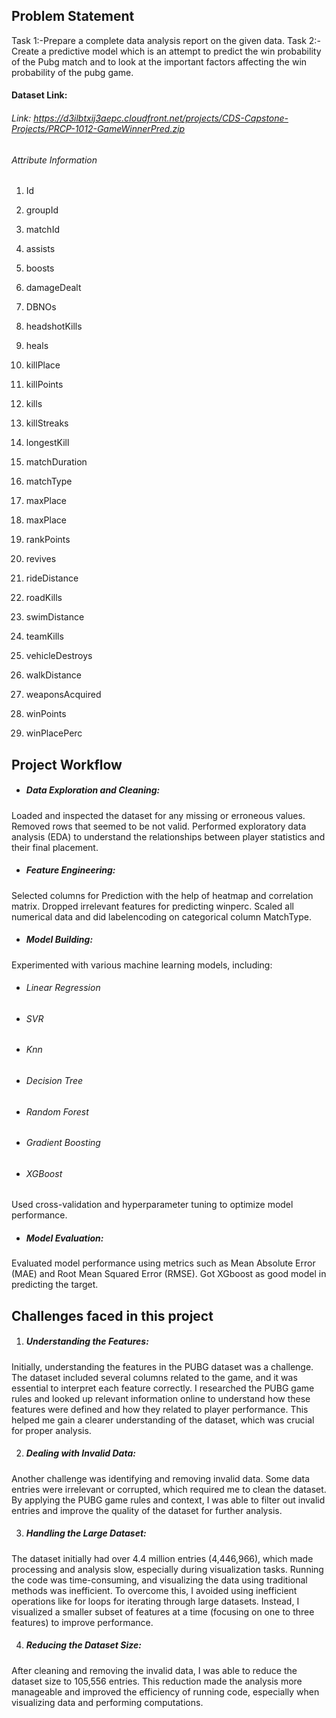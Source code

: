 ## Problem Statement

Task 1:-Prepare a complete data analysis report on the given data.
Task 2:-Create a predictive model which is an attempt to predict the win probability
of the Pubg match and to look at the important factors affecting the win probability of
the pubg game.

#### Dataset Link:
###### Link: https://d3ilbtxij3aepc.cloudfront.net/projects/CDS-Capstone-Projects/PRCP-1012-GameWinnerPred.zip
###### Attribute Information
1. Id
2. groupId
3. matchId
4. assists
5. boosts
6. damageDealt
7. DBNOs
8. headshotKills
9. heals
10. killPlace
11. killPoints
12. kills
13. killStreaks
14. longestKill
15. matchDuration
16. matchType
17. maxPlace
18. maxPlace
19. rankPoints
20. revives

21. rideDistance
22. roadKills
23. swimDistance
24. teamKills
25. vehicleDestroys
26. walkDistance
27. weaponsAcquired
28. winPoints
29. winPlacePerc

## Project Workflow
* ##### Data Exploration and Cleaning:

Loaded and inspected the dataset for any missing or erroneous values.
Removed rows that seemed to be not valid.
Performed exploratory data analysis (EDA) to understand the relationships between player statistics and their final placement.
* ##### Feature Engineering:
Selected columns for Prediction with the help of heatmap and correlation matrix.
Dropped irrelevant features for predicting winperc.
Scaled all numerical data and did labelencoding on categorical column MatchType.

* ##### Model Building:

Experimented with various machine learning models, including:
* ###### Linear Regression
* ###### SVR
* ###### Knn
* ###### Decision Tree
* ###### Random Forest
* ###### Gradient Boosting
* ###### XGBoost
Used cross-validation and hyperparameter tuning to optimize model performance.
* ##### Model Evaluation:
Evaluated model performance using metrics such as Mean Absolute Error (MAE) and Root Mean Squared Error (RMSE). Got XGboost as good model in predicting the target.

## Challenges faced in this project
1. ##### Understanding the Features:

Initially, understanding the features in the PUBG dataset was a challenge. The dataset included several columns related to the game, and it was essential to interpret each feature correctly. I researched the PUBG game rules and looked up relevant information online to understand how these features were defined and how they related to player performance. This helped me gain a clearer understanding of the dataset, which was crucial for proper analysis.

2. ##### Dealing with Invalid Data:

Another challenge was identifying and removing invalid data. Some data entries were irrelevant or corrupted, which required me to clean the dataset. By applying the PUBG game rules and context, I was able to filter out invalid entries and improve the quality of the dataset for further analysis.

3. ##### Handling the Large Dataset:

The dataset initially had over 4.4 million entries (4,446,966), which made processing and analysis slow, especially during visualization tasks. Running the code was time-consuming, and visualizing the data using traditional methods was inefficient.
To overcome this, I avoided using inefficient operations like for loops for iterating through large datasets. Instead, I visualized a smaller subset of features at a time (focusing on one to three features) to improve performance.

4. ##### Reducing the Dataset Size:

After cleaning and removing the invalid data, I was able to reduce the dataset size to 105,556 entries. This reduction made the analysis more manageable and improved the efficiency of running code, especially when visualizing data and performing computations.
